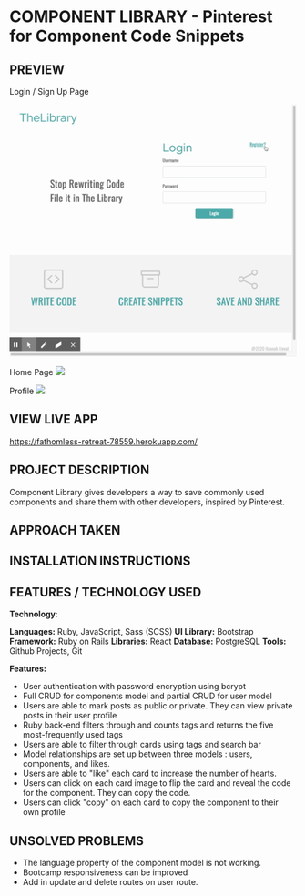 # COMPONENT LIBRARY - Pinterest for Component Code Snippets

## PREVIEW
Login / Sign Up Page

![](/app/assets/images/ComponentLibrary.gif)

Home Page
![](/app/assets/images/componentlibraryhomepage.gif)

Profile
![](/app/assets/images/componentlibrary_profile.gif)


## VIEW LIVE APP 
https://fathomless-retreat-78559.herokuapp.com/

## PROJECT DESCRIPTION
Component Library gives developers a way to save commonly used components and share them with other developers, inspired by Pinterest. 

## APPROACH TAKEN

## INSTALLATION INSTRUCTIONS

## FEATURES / TECHNOLOGY USED
__Technology__:

__Languages:__ Ruby, JavaScript, Sass (SCSS)
__UI Library:__ Bootstrap
__Framework:__ Ruby on Rails
__Libraries:__ React
__Database:__ PostgreSQL
__Tools:__ Github Projects, Git

__Features:__
* User authentication with password encryption using bcrypt
* Full CRUD for components model and partial CRUD for user model
* Users are able to mark posts as public or private. They can view private posts in their user profile
* Ruby back-end filters through and counts tags and returns the five most-frequently used tags
* Users are able to filter through cards using tags and search bar
* Model relationships are set up between three models : users, components, and likes.
* Users are able to "like" each card to increase the number of hearts. 
* Users can click on each card image to flip the card and reveal the code for the component. They can copy the code. 
* Users can click "copy" on each card to copy the component to their own profile


## UNSOLVED PROBLEMS
* The language property of the component model is not working. 
* Bootcamp responsiveness can be improved
* Add in update and delete routes on user route.
